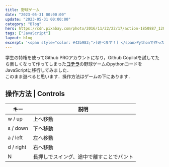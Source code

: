 ```yaml
---
title: 野球ゲーム
date: "2023-05-31 00:00:00"
update: "2023-05-31 00:00:00"
category: "Blog"
hero: https://cdn.pixabay.com/photo/2016/11/22/22/17/action-1850887_1280.jpg
tags: ["JavaScript"]
layout: blog
excerpt: '<span style="color: #42b983;">[遊べます！] </span>Pythonで作った野球ゲームをJavaScriptに移植しました．'
---
```


学生の特権を使ってGithub PROアカウントになり，Github Copilotを試してたら楽しくなって作ってしまった<a href="https://github.com/Absolute-Value/BaseBallGame" target="_blank"><b>コチラ</b></a>の野球ゲームのpythonコードをJavaScriptに移行してみました．  
このまま遊べると思います．操作方法はゲームの下にあります．

<head>
  <meta charset="utf-8">
    <style>
      #GameCanvas {
        margin: 1% 5%;
      }
    </style>
</head>

<script src="https://cdn.jsdelivr.net/npm/p5@1.6.0/lib/p5.js"></script>
<script src="https://absolute-value.github.io/BaseBallJS/js/main.js"></script>
<div id="GameCanvas"></div>

## 操作方法 | Controls

| キー | 説明 |
| --- | --- |
| w / up | 上へ移動 |
| s / down | 下へ移動 |
| a / left | 左へ移動 |
| d / right | 右へ移動 |
| N | 長押しでスイング、途中で離すことでバント |